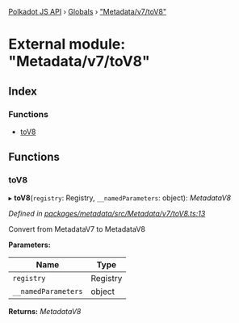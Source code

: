 [Polkadot JS API](../README.md) › [Globals](../globals.md) › ["Metadata/v7/toV8"](_metadata_v7_tov8_.md)

# External module: "Metadata/v7/toV8"

## Index

### Functions

* [toV8](_metadata_v7_tov8_.md#tov8)

## Functions

###  toV8

▸ **toV8**(`registry`: Registry, `__namedParameters`: object): *MetadataV8*

*Defined in [packages/metadata/src/Metadata/v7/toV8.ts:13](https://github.com/polkadot-js/api/blob/b1a657d68/packages/metadata/src/Metadata/v7/toV8.ts#L13)*

Convert from MetadataV7 to MetadataV8

**Parameters:**

Name | Type |
------ | ------ |
`registry` | Registry |
`__namedParameters` | object |

**Returns:** *MetadataV8*

